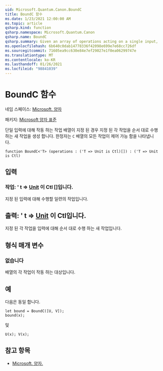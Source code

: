 ```yaml
---
uid: Microsoft.Quantum.Canon.BoundC
title: BoundC 함수
ms.date: 1/23/2021 12:00:00 AM
ms.topic: article
qsharp.kind: function
qsharp.namespace: Microsoft.Quantum.Canon
qsharp.name: BoundC
qsharp.summary: Given an array of operations acting on a single input, produces a new operation that performs each given operation in sequence. The modifier `C` indicates that all operations in the array are controllable.
ms.openlocfilehash: 6b640c0dab14778336f42098e699e7e68cc726df
ms.sourcegitcommit: 71605ea9cc630e84e7ef29027e1f0ea06299747e
ms.translationtype: MT
ms.contentlocale: ko-KR
ms.lasthandoff: 01/26/2021
ms.locfileid: "98841039"
---
```

# <a name="boundc-function"></a>BoundC 함수

네임 스페이스: [Microsoft. 양자](xref:Microsoft.Quantum.Canon)

패키지: [Microsoft 양자 표준](https://nuget.org/packages/Microsoft.Quantum.Standard)


단일 입력에 대해 작동 하는 작업 배열이 지정 된 경우 지정 된 각 작업을 순서 대로 수행 하는 새 작업을 생성 합니다.
한정자는 `C` 배열의 모든 작업이 제어 가능 함을 나타냅니다.

```qsharp
function BoundC<'T> (operations : ('T => Unit is Ctl)[]) : ('T => Unit is Ctl)
```


## <a name="input"></a>입력

### <a name="operations--t--unit--is-ctl"></a>작업: ' t => [Unit](xref:microsoft.quantum.lang-ref.unit)  이 Ctl []입니다.

지정 된 입력에 대해 수행할 일련의 작업입니다.



## <a name="output--t--unit--is-ctl"></a>출력: ' t => [Unit](xref:microsoft.quantum.lang-ref.unit)  이 Ctl입니다.

지정 된 각 작업을 입력에 대해 순서 대로 수행 하는 새 작업입니다.

## <a name="type-parameters"></a>형식 매개 변수

### <a name="t"></a>없습니다

배열의 각 작업이 작동 하는 대상입니다.

## <a name="example"></a>예

다음은 동일 합니다.

```qsharp
let bound = BoundC([U, V]);
bound(x);
```

및

```qsharp
U(x); V(x);
```

## <a name="see-also"></a>참고 항목

- [Microsoft. 양자.](xref:Microsoft.Quantum.Canon.Bound)